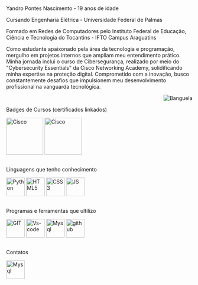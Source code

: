 <div style="display: block;"><br>
   <p>Yandro Pontes Nascimento - 19 anos de idade</p>
   <p>Cursando Engenharia Elétrica - Universidade Federal de Palmas</p>
   <p>Formado em Redes de Computadores pelo Instituto Federal de Educação, Ciência e Tecnologia do Tocantins - IFTO Campus Araguatins</p>
   <p>Como estudante apaixonado pela área da tecnologia e programação, mergulho em projetos internos que ampliam meu entendimento prático. Minha jornada inclui o curso de Cibersegurança, realizado por meio do "Cybersecurity Essentials" da Cisco Networking Academy, solidificando minha expertise na proteção digital. Comprometido com a inovação, busco constantemente desafios que impulsionem meu desenvolvimento profissional na vanguarda tecnológica.</p>
   <img align="right" alt="Banguela" src="https://github.com/YandroPN/YandroPN/assets/144833564/34d6976e-ff87-4eeb-82a5-ea6a52c04d9b">
</div>

<div style="display: block;"><br>
   <p>Badges de Cursos (certificados linkados)</p>
   <a href="https://github.com/YandroPN/YandroPN/files/14350463/Cybersecurity_Essentials_Badge20240219-29-eosc3h.pdf
" target="_blank"><img align="center" alt="Cisco" height="100" width="100" src="https://github.com/YandroPN/YandroPN/assets/144833564/1478a551-7a57-49c5-a34e-65ef18106216"></a>
   <a href="https://github.com/YandroPN/YandroPN/files/14350463/Cybersecurity_Essentials_Badge20240219-29-eosc3h.pdf
" target="_blank"><img align="center" alt="Cisco" height="100" width="100" src="https://github.com/YandroPN/YandroPN/assets/144833564/e07c93c8-b529-4ed5-a5a9-3d581f6fa261"></a>
 <div style="display: block;"><br>
 </div>
   
   <p> Linguagens que tenho conhecimento</p>
   <a href="https://www.python.org/" target="_blank"><img align="center" alt="Python" height="50" width="50" src="https://cdn.jsdelivr.net/gh/devicons/devicon@latest/icons/python/python-original.svg"></a>
   <a href="https://developer.mozilla.org/pt-BR/docs/Web/HTML" target="_blank"><img align="center" alt="HTML5" height="50" width="50" src="https://cdn.jsdelivr.net/gh/devicons/devicon@latest/icons/html5/html5-original.svg"></a>
   <a href="https://developer.mozilla.org/pt-BR/docs/Web/CSS" target="_blank"><img align="center" alt="CSS3" height="50" width="50" src="https://cdn.jsdelivr.net/gh/devicons/devicon@latest/icons/css3/css3-original.svg"></a>
   <a href="https://developer.mozilla.org/pt-BR/docs/Web/JavaScript" target="_blank"><img align="center" alt="JS" height="50" width="50" src="https://cdn.jsdelivr.net/gh/devicons/devicon@latest/icons/javascript/javascript-original.svg"></a>
 </div>
 
 
 <div style="display: block;"><br>
    <p>Programas e ferramentas que ultilizo</p>
    <a href="https://git-scm.com/" target="_blank"><img align="center" alt="GIT" height="50" width="50" src="https://cdn.jsdelivr.net/gh/devicons/devicon@latest/icons/git/git-plain.svg"></a>
    <a href="https://code.visualstudio.com/" target="_blank"><img align="center" alt="Vs-code" height="50" width="50" src="https://cdn.jsdelivr.net/gh/devicons/devicon@latest/icons/vscode/vscode-original.svg"></a>
    <a href="https://www.mysql.com/" target="_blank"><img align="center" alt="Mysql" height="50" width="50" src="https://cdn.jsdelivr.net/gh/devicons/devicon@latest/icons/mysql/mysql-original.svg"></a>
    <a href="https://github.com/" target="_blank"><img align="center" alt="github" height="50" width="50" src="https://iconape.com/wp-content/files/zd/370920/svg/370920.svg"></a>
 </div>
 
 <div style="display: block;"><br>
    <p>Contatos</p>
    <a href="mailto:yandropontesnascimento@gmail.com" target="_blank"><img align="center" alt="Mysql" height="50" width="50" src="https://cdn-icons-png.flaticon.com/512/5968/5968534.png"></a>
 </div>



 
